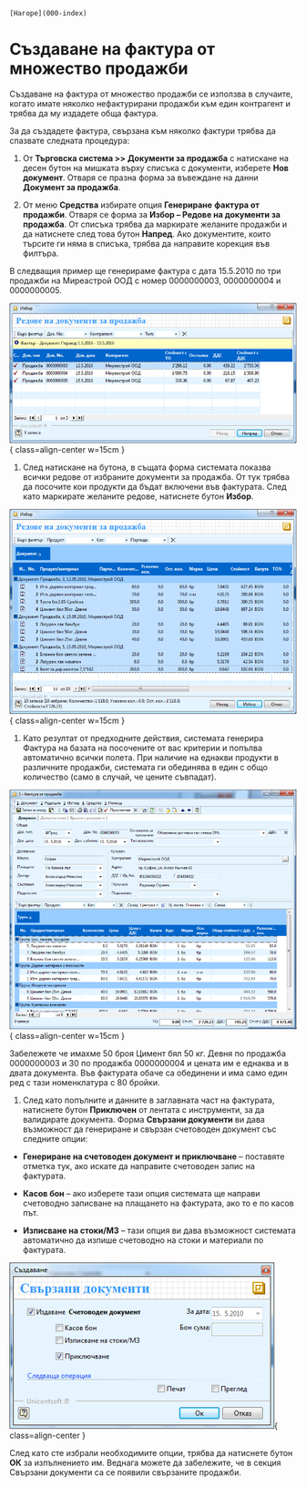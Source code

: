 ```{only} html
[Нагоре](000-index)
```

# Създаване на фактура от множество продажби

Създаване на фактура от множество продажби се използва в случаите,
когато имате няколко нефактурирани продажби към един контрагент и
трябва да му издадете обща фактура.

За да създадете фактура, свързана към няколко фактури трябва да спазвате
следната процедура:

1. От **Търговска система \>\> Документи за продажба** с натискане на десен бутон на мишката върху списъка с документи, изберете **Нов документ**. Отваря се празна форма за въвеждане на данни **Документ за продажба**.

1. От меню **Средства** избирате опция **Генериране** **фактура от продажби**. Отваря се форма за **Избор – Редове на документи за продажба**. От списъка трябва да маркирате желаните продажби и да натиснете след това бутон **Напред**. Ако документите, които търсите ги няма в списъка, трябва да направите корекция във филтъра. 

В следващия пример ще генерираме фактура с дата 15.5.2010 по три
продажби на Миреастрой ООД с номер 0000000003, 0000000004 и
0000000005.

![](909-image72.png){ class=align-center w=15cm }

1. След натискане на бутона, в същата форма системата показва всички редове от избраните документи за продажба. От тук трябва да посочите кои продукти да бъдат включени във фактурата. След като маркирате желаните редове, натиснете бутон **Избор**.

![](910-image73.png){ class=align-center w=15cm }

1. Като резултат от предходните действия, системата генерира Фактура на базата на посочените от вас критерии и попълва автоматично всички полета. При наличие на еднакви продукти в различните продажби, системата ги обединява в един с общо количество (само в случай, че цените съвпадат).

![](911-image74.png){ class=align-center w=15cm }

Забележете че имахме 50 броя Цимент бял 50 кг. Девня по продажба
0000000003 и 30 по продажба 0000000004 и цената им е еднаква и в двата
документа. Във фактурата обаче са обединени и има само един ред с тази
номенклатура с 80 бройки.

1. След като попълните и данните в заглавната част на фактурата, натиснете бутон **Приключен** от лентата с инструменти, за да валидирате документа. Форма **Свързани документи** ви дава възможност да генериране и свързан счетоводен документ със следните опции:

 - **Генериране на счетоводен документ и приключване** – поставяте отметка тук, ако искате да направите счетоводен запис на фактурата. 

 - **Касов бон** – ако изберете тази опция системата ще направи счетоводно записване на плащането на фактурата, ако то е по касов път.

 - **Изписване на стоки/МЗ** – тази опция ви дава възможност системата автоматично да изпише счетоводно на стоки и материали по фактурата.

![](912-image75.png){ class=align-center }

След като сте избрали необходимите опции, трябва да натиснете бутон
**ОК** за изпълнението им. Веднага можете да забележите, че в секция
Свързани документи са се появили свързаните продажби.

